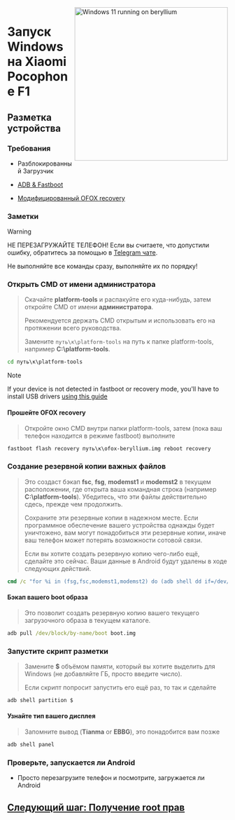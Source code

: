 <img align="right" src="https://github.com/n00b69/woa-beryllium/blob/main/beryllium.png" width="350" alt="Windows 11 running on beryllium">

# Запуск Windows на Xiaomi Pocophone F1

## Разметка устройства 

### Требования 
- Разблокированный Загрузчик

- [ADB & Fastboot](https://developer.android.com/studio/releases/platform-tools)
  
- [Модифицированный OFOX recovery](https://github.com/n00b69/woa-beryllium/releases/tag/Recovery)

### Заметки 
> [!WARNING]  
> 
> НЕ ПЕРЕЗАГРУЖАЙТЕ ТЕЛЕФОН! Если вы считаете, что допустили ошибку, обратитесь за помощью в [Telegram чате](https://t.me/WinOnF1).
> 
> Не выполняйте все команды сразу, выполняйте их по порядку!

### Открыть CMD от имени администратора
> Скачайте **platform-tools** и распакуйте его куда-нибудь, затем откройте CMD от имени **администратора**.
>
> Рекомендуется держать CMD открытым и использовать его на протяжении всего руководства.
> 
> Замените `путь\к\platform-tools` на путь к папке platform-tools, например **C:\platform-tools**.
```cmd
cd путь\к\platform-tools
```

> [!Note]
> If your device is not detected in fastboot or recovery mode, you'll have to install USB drivers [using this guide](troubleshooting-ru.md#device-is-not-recognized-in-fastboot-or-recovery)

#### Прошейте OFOX recovery
> Откройте окно CMD внутри папки platform-tools, затем (пока ваш телефон находится в режиме fastboot) выполните 
```cmd
fastboot flash recovery путь\к\ofox-beryllium.img reboot recovery
```

### Создание резервной копии важных файлов
> Это создаст бэкап **fsc**, **fsg**, **modemst1** и **modemst2** в текущем расположении, где открыта ваша командная строка (например **C:\platform-tools**). Убедитесь, что эти файлы действительно сдесь, прежде чем продолжить.
>
> Сохраните эти резервные копии в надежном месте. Если программное обеспечение вашего устройства однажды будет уничтожено, вам могут понадобиться эти резервные копии, иначе ваш телефон может потерять возможности сотовой связи.
>
> Если вы хотите создать резервную копию чего-либо ещё, сделайте это сейчас. Ваши данные в Android будут удалены в ходе следующих действий.
```cmd
cmd /c "for %i in (fsg,fsc,modemst1,modemst2) do (adb shell dd if=/dev/block/by-name/%i of=/tmp/%i.bin & adb pull /tmp/%i.bin)"
```

#### Бэкап вашего boot образа
> Это позволит создать резервную копию вашего текущего загрузочного образа в текущем каталоге.
```cmd
adb pull /dev/block/by-name/boot boot.img
```

### Запустите скрипт разметки 
> Замените **$** объёмом памяти, который вы хотите выделить для Windows (не добавляйте ГБ, просто введите число).
> 
> Если скрипт попросит запустить его ещё раз, то так и сделайте
```cmd
adb shell partition $
```

#### Узнайте тип вашего дисплея 
> Запомните вывод (**Tianma** or **EBBG**), это понадобится вам позже
```cmd
adb shell panel
```

### Проверьте, запускается ли Android 
- Просто перезагрузите телефон и посмотрите, загружается ли Android

## [Следующий шаг: Получение root прав](2-root-ru.md)










